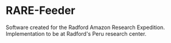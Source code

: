 # RARE-Feeder
Software created for the Radford Amazon Research Expedition. Implementation to be at Radford's Peru research center.
